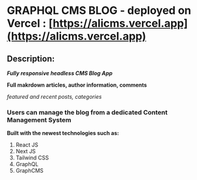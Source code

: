 # GRAPHQL CMS BLOG - deployed on Vercel : [https://alicms.vercel.app](https://alicms.vercel.app)

## Description:

***Fully responsive headless CMS Blog App***

**Full makrdown articles, author information, comments**

*featured and recent posts, categories*

### Users can manage the blog from a dedicated Content Management System

**Built with the newest technologies such as:**
1. React JS
2. Next JS
3. Tailwind CSS
4. GraphQL
5. GraphCMS
